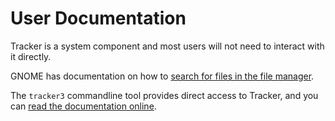 # User Documentation

Tracker is a system component and most users will not need to interact with
it directly.

GNOME has documentation on how to
[search for files in the file manager](https://help.gnome.org/users/gnome-help/unstable/files-search.html.en).

The `tracker3` commandline tool provides direct access to Tracker, and you
can [read the documentation online](../commandline/).
